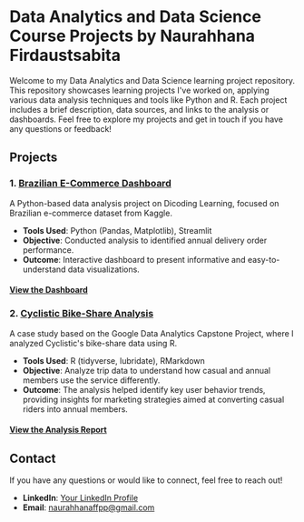 # Data Analytics and Data Science Course Projects by Naurahhana Firdaustsabita

Welcome to my Data Analytics and Data Science learning project repository. This repository showcases learning projects I've worked on, applying various data analysis techniques and tools like Python and R. Each project includes a brief description, data sources, and links to the analysis or dashboards. Feel free to explore my projects and get in touch if you have any questions or feedback!

## Projects

### 1. [Brazilian E-Commerce Dashboard](https://github.com/naurahhanaf/project/tree/main/brazilian-ecommerce-analysis)
A Python-based data analysis project on Dicoding Learning, focused on Brazilian e-commerce dataset from Kaggle.

- **Tools Used**: Python (Pandas, Matplotlib), Streamlit
- **Objective**: Conducted analysis to identified annual delivery order performance.
- **Outcome**: Interactive dashboard to present informative and easy-to-understand data visualizations.

#### [View the Dashboard](https://course-project-gdyobv9etbscuf8dpjcciy.streamlit.app/)

### 2. [Cyclistic Bike-Share Analysis](https://github.com/naurahhanaf/project/tree/main/cyclistic-analysis)
A case study based on the Google Data Analytics Capstone Project, where I analyzed Cyclistic's bike-share data using R.

- **Tools Used**: R (tidyverse, lubridate), RMarkdown
- **Objective**: Analyze trip data to understand how casual and annual members use the service differently.
- **Outcome**: The analysis helped identify key user behavior trends, providing insights for marketing strategies aimed at converting casual riders into annual members.

#### [View the Analysis Report](https://naurahhanaf.github.io/project/cyclistic-analysis/docs/analysis_report.html)

## Contact

If you have any questions or would like to connect, feel free to reach out!

- **LinkedIn**: [Your LinkedIn Profile](https://www.linkedin.com/in/naurahhana)
- **Email**: naurahhanaffpp@gmail.com
